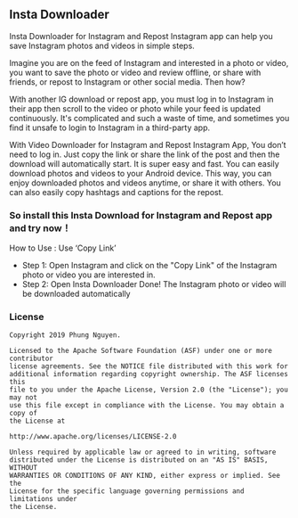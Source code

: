 ## Insta Downloader
Insta Downloader for Instagram and Repost Instagram app can help you save Instagram photos and videos in simple steps.

Imagine you are on the feed of Instagram and interested in a photo or video, you want to save the photo or video and review offline, or share with friends, or repost to Instagram or other social media. Then how?

With another IG download or repost app, you must log in to Instagram in their app then scroll to the video or photo while your feed is updated continuously. It's complicated and such a waste of time, and sometimes you find it unsafe to login to Instagram in a third-party app.

With Video Downloader for Instagram and Repost Instagram App, You don’t need to log in. Just copy the link or share the link of the post and then the download will automatically start. It is super easy and fast. You can easily download photos and videos to your Android device. This way, you can enjoy downloaded photos and videos anytime, or share it with others. You can also easily copy hashtags and captions for the repost.

### So install this Insta Download for Instagram and Repost app and try now！

How to Use :
Use ‘Copy Link’
- Step 1: Open Instagram and click on the "Copy Link" of the Instagram photo or video you are interested in.
- Step 2: Open Insta Downloader
Done! The Instagram photo or video will be downloaded automatically

### License


```
Copyright 2019 Phung Nguyen.

Licensed to the Apache Software Foundation (ASF) under one or more contributor
license agreements. See the NOTICE file distributed with this work for
additional information regarding copyright ownership. The ASF licenses this
file to you under the Apache License, Version 2.0 (the "License"); you may not
use this file except in compliance with the License. You may obtain a copy of
the License at

http://www.apache.org/licenses/LICENSE-2.0

Unless required by applicable law or agreed to in writing, software
distributed under the License is distributed on an "AS IS" BASIS, WITHOUT
WARRANTIES OR CONDITIONS OF ANY KIND, either express or implied. See the
License for the specific language governing permissions and limitations under
the License.
```
